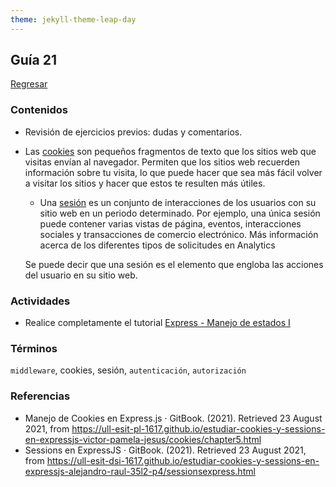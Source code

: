 ```yaml
---
theme: jekyll-theme-leap-day
---
```


## Guía 21

[Regresar](/DAWM/)

### Contenidos

* Revisión de ejercicios previos: dudas y comentarios.
* Las [cookies](https://policies.google.com/technologies/cookies?hl=es) son pequeños fragmentos de texto que los sitios web que visitas envían al navegador. Permiten que los sitios web recuerden información sobre tu visita, lo que puede hacer que sea más fácil volver a visitar los sitios y hacer que estos te resulten más útiles. 
  + Una [sesión](https://support.google.com/analytics/answer/2731565?hl=es-419#zippy=%2Csecciones-de-este-art%C3%ADculo) es un conjunto de interacciones de los usuarios con su sitio web en un periodo determinado. Por ejemplo, una única sesión puede contener varias vistas de página, eventos, interacciones sociales y transacciones de comercio electrónico. Más información acerca de los diferentes tipos de solicitudes en Analytics

  Se puede decir que una sesión es el elemento que engloba las acciones del usuario en su sitio web.


### Actividades

* Realice completamente el tutorial [Express - Manejo de estados I](https://dawfiec.github.io/DAWM/tutoriales/express_estados1.html)


### Términos

`middleware`, cookies, sesión, `autenticación`, `autorización`

### Referencias

* Manejo de Cookies en Express.js · GitBook. (2021). Retrieved 23 August 2021, from https://ull-esit-pl-1617.github.io/estudiar-cookies-y-sessions-en-expressjs-victor-pamela-jesus/cookies/chapter5.html 
* Sessions en ExpressJS · GitBook. (2021). Retrieved 23 August 2021, from https://ull-esit-dsi-1617.github.io/estudiar-cookies-y-sessions-en-expressjs-alejandro-raul-35l2-p4/sessionsexpress.html
